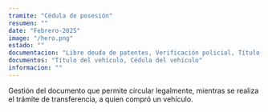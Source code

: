 ```yaml
---
tramite: "Cédula de posesión"
resumen: ""
date: "Febrero-2025"
image: "/hero.png"
estado: ""
documentacion: "Libre deuda de patentes, Verificación policial, Título y cédula"
documentos: "Título del vehículo, Cédula del vehículo"
informacion: ""
---
```


Gestión del documento que permite circular legalmente, mientras se realiza el trámite de transferencia, a quien compró un vehículo.